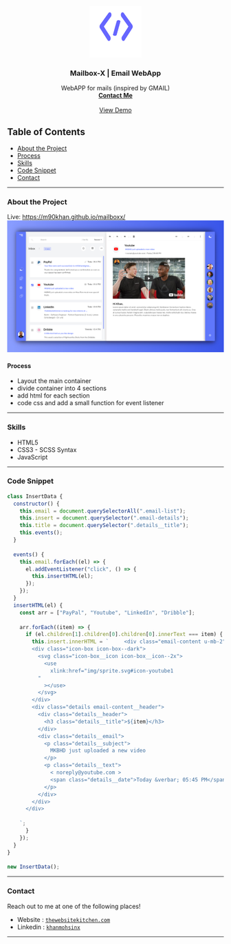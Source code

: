 <br />

<p align="center">
  <a href="https://www.thewebsitekitchen.com">
    <img src="img/favicon.png" alt="Logo" width="120" height="120">
  </a>

  <h3 align="center">Mailbox-X | Email WebApp</h3>

  <p align="center">
WebAPP for mails (inspired by GMAIL) <br />
    <a href="m90khan@gmail.com"><strong>Contact Me</strong></a>
    <br />
    <br />
    <a href="m90khan.github.io/mailboxx/">View Demo</a>
    
   </p>
</p>

## Table of Contents

- [About the Project](#about-the-project)
- [Process](#process)
- [Skills](#skills)
- [Code Snippet](#code)
- [Contact](#Contact)

---

### About the Project

Live: https://m90khan.github.io/mailboxx/
<img src="./img/overview-completed.jpg">

#### Process

- Layout the main container
- divide container into 4 sections
- add html for each section
- code css and add a small function for event listener

---

### Skills

- HTML5
- CSS3 - SCSS Syntax
- JavaScript

---

### Code Snippet

```javascript
class InsertData {
  constructor() {
    this.email = document.querySelectorAll(".email-list");
    this.insert = document.querySelector(".email-details");
    this.title = document.querySelector(".details__title");
    this.events();
  }

  events() {
    this.email.forEach((el) => {
      el.addEventListener("click", () => {
        this.insertHTML(el);
      });
    });
  }
  insertHTML(el) {
    const arr = ["PayPal", "Youtube", "LinkedIn", "Dribble"];

    arr.forEach((item) => {
      if (el.children[1].children[0].children[0].innerText === item) {
        this.insert.innerHTML = `     <div class="email-content u-mb-2">
        <div class="icon-box icon-box--dark">
          <svg class="icon-box__icon icon-box__icon--2x">
            <use
              xlink:href="img/sprite.svg#icon-youtube1
          "
            ></use>
          </svg>
        </div>
        <div class="details email-content__header">
          <div class="details__header">
            <h3 class="details__title">${item}</h3>
          </div>
          <div class="details__email">
            <p class="details__subject">
              MKBHD just uploaded a new video
            </p>
            <p class="details__text">
              < noreply@youtube.com >
              <span class="details__date">Today &verbar; 05:45 PM</span>
            </p>
          </div>
        </div>
      </div>
 
    `;
      }
    });
  }
}

new InsertData();
```

---

### Contact

Reach out to me at one of the following places!

- Website : <a href="https://thewebsitekitchen.com" target="_blank">`thewebsitekitchen.com`</a>
- Linkedin : <a href="https://de.linkedin.com/in/khanmohsinx" target="_blank">`khanmohsinx`</a>

---
